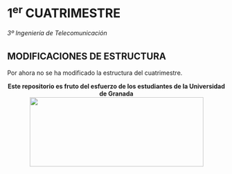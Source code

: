 # 1<sup>er</sup> CUATRIMESTRE

###### 3º Ingeniería de Telecomunicación

## MODIFICACIONES DE ESTRUCTURA

Por ahora no se ha modificado la estructura del cuatrimestre.

<p align="center">
   <b>Este repositorio es fruto del esfuerzo de los estudiantes de la Universidad de Granada</b></br>
   <a href="http://deiit.ugr.es/"><img width="401" height="160" src="https://deiit.ugr.es/img/logo-DEIIT.png"> </a>
</p>

